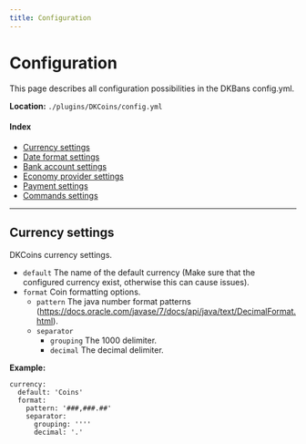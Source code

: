 ```yaml
---
title: Configuration
---
```


# Configuration

This page describes all configuration possibilities in the DKBans config.yml.

**Location:** ``./plugins/DKCoins/config.yml``

#### Index

* [Currency settings](#currency-settings)
* [Date format settings](#date-format-settings)
* [Bank account settings](#bank-account-settings)
* [Economy provider settings](#economy-provider-settings)
* [Payment settings](#payment-settings)
* [Commands settings](#commands-settings)

***

## **Currency settings**

DKCoins currency settings.

* ``default`` The name of the default currency (Make sure that the configured currency exist, otherwise this can cause issues). 
* ``format`` Coin formatting options.
    * ``pattern`` The java number format patterns (https://docs.oracle.com/javase/7/docs/api/java/text/DecimalFormat.html).
    * ``separator`` 
       * ``grouping`` The 1000 delimiter.
       * ``decimal`` The decimal delimiter.

**Example:**
```
currency: 
  default: 'Coins'
  format: 
    pattern: '###,###.##'
    separator: 
      grouping: ''''
      decimal: '.'
```
